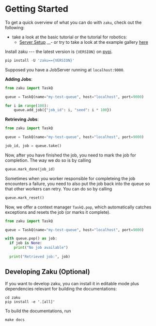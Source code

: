 # Getting Started

To get a quick overview of what you can do with `zaku`, check out the following:

- take a look at the basic tutorial or the tutorial for robotics:
  - [Server Setup](tutorials/server_setup.md)
__- or try to take a look at the example gallery [here](examples/01_simple_queue)

Install zaku --- the latest version is `{VERSION}` on [pypi](https://pypi.org/project/zaku/{VERSION}/).

```python
pip install -U 'zaku=={VERSION}'
```

Supposed you have a JobServer running at `localhost:9000`. 

**Adding Jobs**:
```python
from zaku import TaskQ

queue = TaskQ(name="my-test-queue", host="localhost", port=9000)

for i in range(100):
    queue.add_job({"job_id": i, "seed": i * 100})
```

**Retrieving Jobs**: 
```python
from zaku import TaskQ

queue = TaskQ(name="my-test-queue", host="localhost", port=9000)

job_id, job = queue.take()
```

Now, after you have finished the job, you need to mark the job for completion. The way we do so is by calling

```python
queue.mark_done(job_id)
```

Sometimes when you worker responsible for completeing the job encounters a failure, you need to also put the job back into the queue so that other workers can retry. You can do so by calling

```python
queue.mark_reset()
```

Now, we offer a context manager `TaskQ.pop`, which automatically catches exceptions and resets the job (or marks it complete).

```python
from zaku import TaskQ

queue = TaskQ(name="my-test-queue", host="localhost", port=9000)

with queue.pop() as job:
  if job is None:
    print("No job available")
      
  print("Retrieved job:", job)
```

## Developing Zaku (Optional)

If you want to develop zaku, you can install it in editable mode plus dependencies
relevant for building the documentations:
```shell
cd zaku
pip install -e '.[all]'
```
To build the documentations, run
```shell
make docs
```

